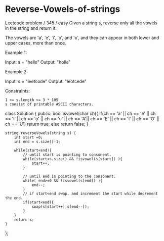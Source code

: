 # Reverse-Vowels-of-strings
Leetcode problem / 345 / easy
Given a string s, reverse only all the vowels in the string and return it.

The vowels are 'a', 'e', 'i', 'o', and 'u', and they can appear in both lower and upper cases, more than once.

 

Example 1:

Input: s = "hello"
Output: "holle"

Example 2:

Input: s = "leetcode"
Output: "leotcede"

 

Constraints:

    1 <= s.length <= 3 * 105
    s consist of printable ASCII characters.





class Solution {
public:
    bool isvowel(char ch){
        if(ch == 'a' || ch == 'e' || ch == 'i' || ch == 'o' || ch == 'u' || ch == 'A'|| ch == 'E' || ch == 'I' || ch == 'O' || ch == 'U') 
            return true;
        else return false;
    }
    
    string reverseVowels(string s) {
        int start =0;
        int end = s.size()-1;
        
        while(start<end){
            // until start is pointing to consonent.
            while(start<s.size() && !isvowel(s[start]) ){
                start++;
            }
            
            // until end is pointing to the consonent.
            while( end>=0 && !isvowel(s[end]) ){
                end--;
            }
            // if start<end swap. and increment the start while decrement the end.
            if(start<end){
                swap(s[start++],s[end--]);
            }
        }
        return s;
    }
};
